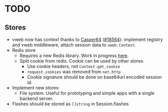 # TODO

## Stores

- vweb now has context thanks to [Casper64](https://github.com/Casper64) ([#18564](https://github.com/vlang/v/pull/18564)): 
  implement registry and vweb middleware, attach session data to `vweb.Context`.
- Redis store 
  - Requires a new Redis library. Work in progress [here](https://github.com/Coachonko/redis).
  - Split cookie from redis. Cookie can be used by other stores.
    - Use cookie headers, not `Context.get_cookie`
    - `request.cookies` was removed from `net.http`
    - Cookie signature should be done on base64url encoded session id.
- Implement new stores:
  - File system. Useful for prototyping and simple apps with a single backend server.
- Flashes should be stored as `[]string` in Session.flashes